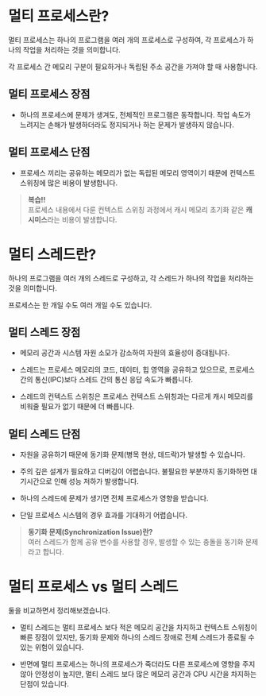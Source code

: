# 멀티 프로세스란?

멀티 프로세스는 하나의 프로그램을 여러 개의 프로세스로 구성하여, 각 프로세스가 하나의 작업을 처리하는 것을 의미합니다.

각 프로세스 간 메모리 구분이 필요하거나 독립된 주소 공간을 가져야 할 때 사용합니다.

## 멀티 프로세스 장점

- 하나의 프로세스에 문제가 생겨도, 전체적인 프로그램은 동작합니다. 작업 속도가 느려지는 손해가 발생하더라도 정지되거나 하는 문제가 발생하지 않습니다.

## 멀티 프로세스 단점

- 프로세스 끼리는 공유하는 메모리가 없는 독립된 메모리 영역이기 때문에 컨텍스트 스위칭에 많은 비용이 발생합니다. 

>**복습!!**<br>
>프로세스 내용에서 다룬 컨텍스트 스위칭 과정에서 캐시 메모리 초기화 같은 **캐시미스**라는 비용이 발생합니다.

# 멀티 스레드란?

하나의 프로그램을 여러 개의 스레드로 구성하고, 각 스레드가 하나의 작업을 처리하는 것을 의미합니다. 

프로세스는 한 개일 수도 여러 개일 수도 있습니다.

## 멀티 스레드 장점

- 메모리 공간과 시스템 자원 소모가 감소하여 자원의 효율성이 증대됩니다.

- 스레드는 프로세스 메모리의 코드, 데이터, 힙 영역을 공유하고 있으므로, 프로세스 간의 통신(IPC)보다 스레드 간의 통신 응답 속도가 빠릅니다.

- 스레드의 컨텍스트 스위칭은 프로세스 컨텍스트 스위칭과는 다르게 캐시 메모리를 비워줄 필요가 없기 때문에 더 빠릅니다.


## 멀티 스레드 단점

- 자원을 공유하기 때문에 동기화 문제(병목 현상, 데드락)가 발생할 수 있습니다.

- 주의 깊은 설계가 필요하고 디버깅이 어렵습니다. 불필요한 부분까지 동기화하면 대기시간으로 인해 성능 저하가 발생합니다.

- 하나의 스레드에 문제가 생기면 전체 프로세스가 영향을 받습니다.

- 단일 프로세스 시스템의 경우 효과를 기대하기 어렵습니다.

>**동기화 문제(Synchronization Issue)란?**<br>
여러 스레드가 함께 공유 변수를 사용할 경우, 발생할 수 있는 충돌을 동기화 문제라고 합니다.

# 멀티 프로세스 vs 멀티 스레드

둘을 비교하면서 정리해보겠습니다.

-  멀티 스레드는 멀티 프로세스 보다 적은 메모리 공간을 차지하고 컨텍스트 스위칭이 빠른 장점이 있지만, 동기화 문제와 하나의 스레드 장애로 전체 스레드가 종료될 수 있는 위험이 있습니다.

- 반면에 멀티 프로세스는 하나의 프로세스가 죽더라도 다른 프로세스에 영향을 주지 않아 안정성이 높지만, 멀티 스레드 보다 많은 메모리 공간과 CPU 시간을 차지하는 단점이 있습니다.